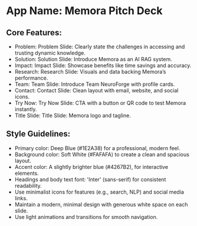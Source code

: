 # **App Name**: Memora Pitch Deck

## Core Features:

- Problem: Problem Slide: Clearly state the challenges in accessing and trusting dynamic knowledge.
- Solution: Solution Slide: Introduce Memora as an AI RAG system.
- Impact: Impact Slide: Showcase benefits like time savings and accuracy.
- Research: Research Slide: Visuals and data backing Memora’s performance.
- Team: Team Slide: Introduce Team NeuroForge with profile cards.
- Contact: Contact Slide: Clean layout with email, website, and social icons.
- Try Now: Try Now Slide: CTA with a button or QR code to test Memora instantly.
- Title Slide: Title Slide: Memora logo and tagline.

## Style Guidelines:

- Primary color: Deep Blue (#1E2A38) for a professional, modern feel.
- Background color: Soft White (#FAFAFA) to create a clean and spacious layout.
- Accent color: A slightly brighter blue (#4267B2), for interactive elements.
- Headings and body text font: 'Inter' (sans-serif) for consistent readability.
- Use minimalist icons for features (e.g., search, NLP) and social media links.
- Maintain a modern, minimal design with generous white space on each slide.
- Use light animations and transitions for smooth navigation.